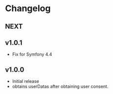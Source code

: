 # Changelog

## NEXT

## v1.0.1
 * Fix for Symfony 4.4

## v1.0.0
* Initial release
* obtains userDatas after obtaining user consent.
